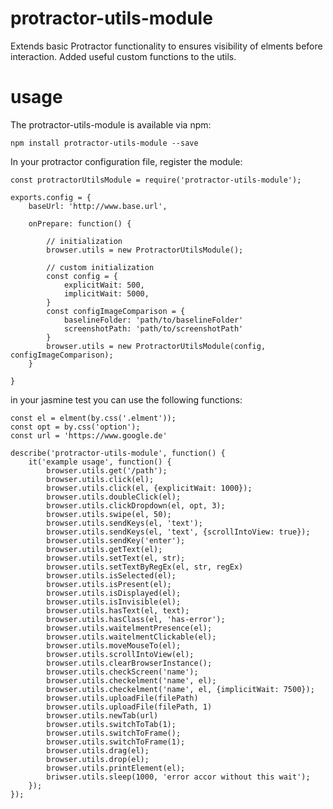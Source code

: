 # protractor-utils-module
Extends basic Protractor functionality to ensures visibility of elments before interaction. Added useful custom functions to the utils.

# usage
The protractor-utils-module is available via npm:

```npm install protractor-utils-module --save```

In your protractor configuration file, register the module:

```
const protractorUtilsModule = require('protractor-utils-module');

exports.config = {
    baseUrl: 'http://www.base.url',
    
    onPrepare: function() {
    
        // initialization
        browser.utils = new ProtractorUtilsModule();
        
        // custom initialization   
        const config = {
            explicitWait: 500,
            implicitWait: 5000,
        }
        const configImageComparison = {
            baselineFolder: 'path/to/baselineFolder'
            screenshotPath: 'path/to/screenshotPath'
        }
        browser.utils = new ProtractorUtilsModule(config, configImageComparison);
    }
   
}
```

in your jasmine test you can use the following functions:
```
const el = elment(by.css('.elment'));
const opt = by.css('option');
const url = 'https://www.google.de'

describe('protractor-utils-module', function() {
    it('example usage', function() { 
        browser.utils.get('/path');
        browser.utils.click(el);
        browser.utils.click(el, {explicitWait: 1000});
        browser.utils.doubleClick(el);
        browser.utils.clickDropdown(el, opt, 3);
        browser.utils.swipe(el, 50);
        browser.utils.sendKeys(el, 'text');
        browser.utils.sendKeys(el, 'text', {scrollIntoView: true});
        browser.utils.sendKey('enter');
        browser.utils.getText(el);
        browser.utils.setText(el, str);
        browser.utils.setTextByRegEx(el, str, regEx)
        browser.utils.isSelected(el);
        browser.utils.isPresent(el);
        browser.utils.isDisplayed(el);
        browser.utils.isInvisible(el);
        browser.utils.hasText(el, text);
        browser.utils.hasClass(el, 'has-error');
        browser.utils.waitelmentPresence(el);
        browser.utils.waitelmentClickable(el);
        browser.utils.moveMouseTo(el);
        browser.utils.scrollIntoView(el);
        browser.utils.clearBrowserInstance();
        browser.utils.checkScreen('name');
        browser.utils.checkelment('name', el);
        browser.utils.checkelment('name', el, {implicitWait: 7500});
        browser.utils.uploadFile(filePath)
        browser.utils.uploadFile(filePath, 1)
        browser.utils.newTab(url)
        browser.utils.switchToTab(1);
        browser.utils.switchToFrame(); 
        browser.utils.switchToFrame(1); 
        browser.utils.drag(el);
        browser.utils.drop(el);
        browser.utils.printElement(el);
        briwser.utils.sleep(1000, 'error accor without this wait');   
    });
});
```


